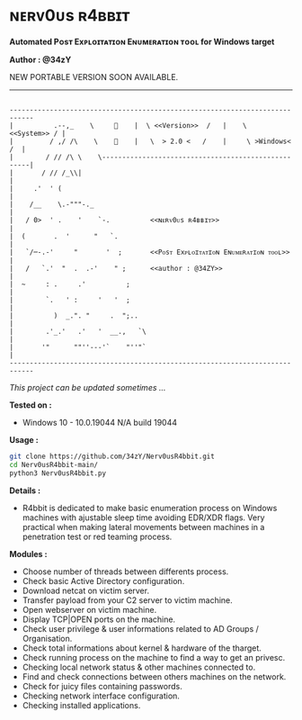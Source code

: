# ɴᴇʀᴠ0ᴜs ʀ4ʙʙɪᴛ
**Automated Pᴏsᴛ Exᴘʟᴏɪᴛᴀᴛɪᴏɴ Eɴᴜᴍᴇʀᴀᴛɪᴏɴ ᴛᴏᴏʟ for Windows target**

**Author : @34zY**

NEW PORTABLE VERSION SOON AVAILABLE.

-----------------------------------


```text

----------------------------------------------------------------------------
|          .--,_    \     🐰    |  \ <<Version>>  /   |    \  <<System>> / |
|         / ,/ /\    \    💙    |   \  > 2.0 <   /    |     \ >Windows< /  |
|        / // /\ \    \----------------------------------------------------|
|       / // /_\\|                                                         |
|     .'  ' (                                                              |
|    /__    \.-"""-._                                                      |
|   / 0>  ' .    '    `-.          <<ɴᴇʀᴠ0ᴜs ʀ4ʙʙɪᴛ>>                      |
|  (       .  '      "   `.                                                |      
|   `/─-.-'     "       '  ;       <<Pᴏsᴛ Exᴘʟᴏɪᴛᴀᴛɪᴏɴ Eɴᴜᴍᴇʀᴀᴛɪᴏɴ ᴛᴏᴏʟ>>  |
|   /   `.'  "  .  .-'    " ;      <<author : @34ZY>>                      |
|  ~     : .     .'          ;                                             |
|        `.   ' :     '   '  ;                                             |
|          )  _.". "     .  ";..                                           |
|        .'_.'   .'   '  __.,   `\                                         |
|       '"      ""''---'`    "''"`                                         |
----------------------------------------------------------------------------
```
*This project can be updated sometimes ...*

**Tested on :**

- Windows 10 - 10.0.19044 N/A build 19044
 
**Usage :**

```bash 
git clone https://github.com/34zY/Nerv0usR4bbit.git
cd Nerv0usR4bbit-main/
python3 Nerv0usR4bbit.py
```

**Details :** 

- R4bbit is dedicated to make basic enumeration process on Windows machines with ajustable sleep time avoiding EDR/XDR flags. Very practical when making lateral movements between machines in a penetration test or red teaming process.

**Modules :** 

-  Choose number of threads between differents process.
-  Check basic Active Directory configuration.
-  Download netcat on victim server.
-  Transfer payload from your C2 server to victim machine.
-  Open webserver on victim machine.
-  Display TCP|OPEN ports on the machine.
-  Check user privilege & user informations related to AD Groups / Organisation.
-  Check total informations about kernel & hardware of the tharget.
-  Check running process on the machine to find a way to get an privesc.
-  Checking local network status & other machines connected to.
-  Find and check connections between others machines on the network.
-  Check for juicy files containing passwords.
-  Checking network interface configuration.
-  Checking installed applications.

